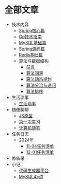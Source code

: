 # 全部文章

- 技术内容
  - [Spring核心篇](/blog/01_技术内容/00_Spring核心篇)
  - [Go技术指南](/blog/01_技术内容/01_Go技术指南)
  - [MySQL基础篇](/blog/01_技术内容/01_MySQL基础篇)
  - [Spring源码篇](/blog/01_技术内容/01_Spring源码篇)
  - [Redis基础篇](/blog/01_技术内容/02_Redis基础篇)
  - 算法与数据结构
    - [前言](/blog/01_技术内容/05_算法与数据结构/00_前言)
    - [算法回溯](/blog/01_技术内容/05_算法与数据结构/01_算法回溯)
    - [算法动态规划](/blog/01_技术内容/05_算法与数据结构/02_算法动态规划)
    - [算法分治与递归](/blog/01_技术内容/05_算法与数据结构/03_算法分治与递归)
    - [算法排序](/blog/01_技术内容/05_算法与数据结构/04_算法排序)
- 生活琐事
  - [生活琐事](/blog/02_生活琐事/01_生活琐事)
- 随便聊聊
  - [JS原型](/blog/03_随便聊聊/00_JS原型)
  - [第一次实习](/blog/03_随便聊聊/01_第一次实习)
  - [计算机随笔](/blog/03_随便聊聊/01_计算机随笔)
- 任务日志
  - 2024年
    - [11-04任务清单](/blog/04_任务日志/01_2024年/01_11-04任务清单)
    - [12-01任务清单](/blog/04_任务日志/01_2024年/02_12-01任务清单)
- 修仙录
- 小记
  - [代码生成器平台](/blog/08_小记/01_代码生成器平台)
  - [MySQL45讲](/blog/08_小记/02_MySQL45讲)
